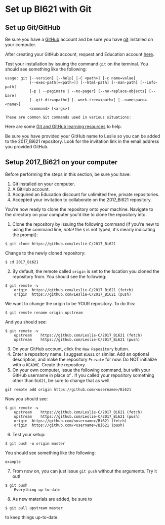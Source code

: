 # Set up BI621 with Git

## Set up Git/GitHub
Be sure you have a [GitHub](https://github.com/) account and be sure you have [git](https://git-scm.com/book/en/v2/Getting-Started-Installing-Git) installed on your computer.

After creating your GitHub account, request and Education account [here](https://education.github.com/discount_requests/new).

Test your installation by issuing the command ```git``` on the terminal. You should see something like the following:
```
usage: git [--version] [--help] [-C <path>] [-c name=value]
           [--exec-path[=<path>]] [--html-path] [--man-path] [--info-path]
           [-p | --paginate | --no-pager] [--no-replace-objects] [--bare]
           [--git-dir=<path>] [--work-tree=<path>] [--namespace=<name>]
           <command> [<args>]

These are common Git commands used in various situations:
```
Here are some [Git and GitHub learning resources](https://help.github.com/articles/git-and-github-learning-resources/) to help.

Be sure you have provided your GitHub name to Leslie so you can be added to the 2017_Bi621 repository. Look for the invitation link in the email address you provided GitHub.

## Setup 2017_Bi621 on your computer

Before performing the steps in this section, be sure you have:
1. Git installed on your computer.
2. A GitHub account.
3. Accquired an Education discount for unlimited free, private repositories.
4. Accepted your invitation to collaborate on the 2017_Bi621 repository.

You're now ready to clone the repository onto your machine. Navigate to the directory on your computer you'd like to clone the repository into.
1. Clone the repository by issuing the following command (if you're new to using the command line, *note!* the ```$``` is not typed, it's mearly indicating the prompt):
```
$ git clone https://github.com/Leslie-C/2017_Bi621
```
Change to the newly cloned repository:
```
$ cd 2017_Bi621
```
2. By default, the remote called ```origin``` is set to the location you cloned the repository from. You should see the following:
```
$ git remote -v
	origin	https://github.com/Leslie-C/2017_Bi621 (fetch)
	origin	https://github.com/Leslie-C/2017_Bi621 (push)
```
We want to change the origin to be YOUR repository. To do this:
```
$ git remote rename origin upstream
```
And you should see:
```
$ git remote -v
	upstream	https://github.com/Leslie-C/2017_Bi621 (fetch)
	upstream	https://github.com/Leslie-C/2017_Bi621 (push)
```
3. On your GitHub account, click the ```New Repository``` button.
4. Enter a repository name. I suggest ```Bi621``` or similar. Add an optional description, and make the repository ```Private``` for now. Do NOT initialize with a ```README```. Create the repository.
5. On your own computer, issue the following command, but with your GitHub username in place of <username>. If you called your repository something other than ```Bi621```, be sure to change that as well.
```
git remote add origin https://github.com/<username>/Bi621
```
Now you should see:
```
$ git remote -v
	upstream	https://github.com/Leslie-C/2017_Bi621 (fetch)
	upstream	https://github.com/Leslie-C/2017_Bi621 (push)
	origin	https://github.com/<username>/Bi621 (fetch)
	origin	https://github.com/<username>/Bi621 (push)
```
6. Test your setup:
```
$ git push -u origin master
```
You should see something like the following:
```
example
```
7. From now on, you can just issue ```git push``` without the arguments. Try it out!
```
$ git push
	Everything up-to-date
```
8. As new materials are added, be sure to
```
$ git pull upstream master
```
to keep things up-to-date.
